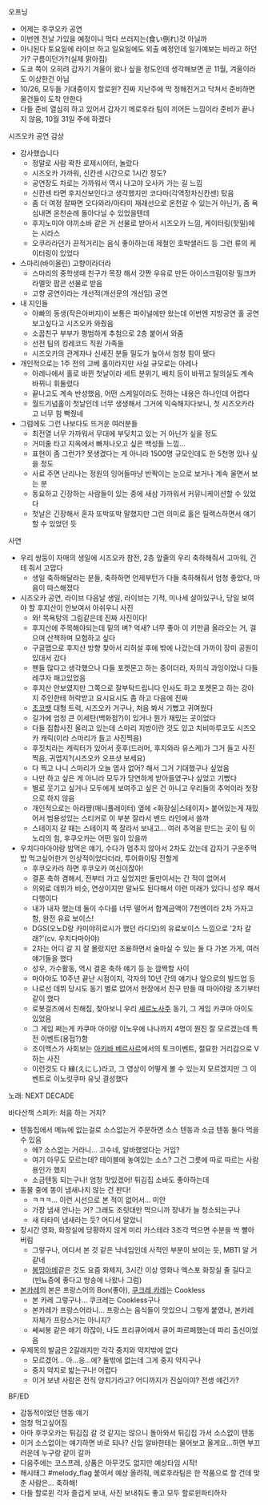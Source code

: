 오프닝
- 어제는 후쿠오카 공연
- 이번엔 전날 가있을 예정이니 먹다 쓰러지는(食い倒れ)것 아닐까
- 아니된다 토요일에 라이브 하고 일요일에도 외출 예정인데 일기예보는 비라고 하던가? 구름이던가?(실제 맑아짐)
- 도쿄 쪽이 오히려 갑자기 겨울이 왔나 싶을 정도인데 생각해보면 곧 11월, 겨울이라도 이상한건 아님
- 10/26, 모두들 기대중이지 할로윈? 진짜 지난주에 막 정해진거고 닥쳐서 준비하면 물건들이 도착 안한다
- 다들 준비 열심히 하고 있어서 갑자기 메로후라 팀이 끼어든 느낌이라 준비가 끝나지 않음, 10월 31일 주에 하겠다

시즈오카 공연 감상
- 감사했습니다
  - 정말로 사람 꽉찬 로제시어터, 놀랐다
  - 시즈오카 가까워, 신칸센 시간으로 1시간 정도?
  - 공연장도 차로는 가까워서 역시 나고야 오사카 가는 길 느낌
  - 신칸센 타면 후지산보인다고 생각했지만 코다마(각역정차신칸센) 탔음
  - 좀 더 여정 잘짜면 오다와라/아타미 재래선으로 온천갈 수 있는거 아닌가, 좀 욕심내면 온천순례 돌아다닐 수 있었을텐데
  - 후지노미야 야끼소바 같은 거 선물로 받아서 시즈오카 느낌, 케이터링(핫밀)에는 시라스
  - 오쿠라라던가 끈적거리는 음식 좋아하는데 제철인 호박샐러드 등 그런 류의 케이터링이 있었다
- 스마리(바이올린) 고향이라더라
  - 스마리의 중학생때 친구가 목장 해서 갓짠 우유로 만든 아이스크림이랑 밀크카라멜맛 팝콘 선물로 받음
  - 고향 공연이라는 개선적(개선문의 개선임) 공연
- 내 지인들
  - 아빠의 동생(작은아버지)이 보통은 파이널에만 왔는데 이번엔 지방공연 홀 공연 보고싶다고 시즈오카 와줬음
  - 소꿉친구 부부가 평범하게 추첨으로 2층 붙어서 와줌
  - 선전 팀의 킹레코드 직원 가족들
  - 시즈오카의 관계자나 신세진 분들 밀도가 높아서 엄청 힘이 됐다
- 개인적으로는 1주 전의 고베 홀이라지만 사실 규모로는 아레나
  - 아레나에서 홀로 바뀐 첫날이라 세트 분위기, 배치 등이 바뀌고 탈의실도 계속 바뀌니 휘둘렸다
  - 끝나고도 계속 반성했음, 어떤 스케일이라도 전하는 내용은 하나인데 어렵다
  - 월드기념홀이 첫날인데 너무 생생해서 그거에 익숙해지다보니, 첫 시즈오카라고 너무 힘 빡줬네
- 그럼에도 그런 나보다도 뜨거운 여러분들 
  - 최전열 너무 가까워서 무대에 부딪치고 있는 거 아닌가 싶을 정도
  - 거미줄 타고 지옥에서 빠져나오고 싶은 백성들 느낌...
  - 표현이 좀 그런가? 못생겼다는 게 아니라 1500명 규모인데도 한 5천명 있나 싶을 정도
  - 사료 주면 난리나는 정원의 잉어들마냥 반짝이는 눈으로 보거나 계속 울면서 보는 분
  - 동요하고 긴장하는 사람들이 있는 중에 새삼 가까워서 커뮤니케이션할 수 있었다
  - 첫날은 긴장해서 혼자 또박또박 말했지만 그런 의미로 홀은 릴랙스하면서 얘기할 수 있었던 듯

사연
- 우리 쌍둥이 자매의 생일에 시즈오카 참전, 2층 앞줄의 우리 축하해줘서 고마워, 긴테 줘서 고맙다
  - 생일 축하해달라는 분들, 축하하면 언제부턴가 다들 축하해줘서 엄청 좋았다, 마음이 따스해졌다
- 시즈오카 공연, 라이브 다음날 생일, 라이브는 기적, 미나세 살아있구나, 당일 보여야 할 후지산이 안보여서 아쉬우니 사진
  - 와! 목욕탕의 그림같은데 진짜 사진이다!
  - 후지산에 주목해야되는데 밑의 벼? 억새? 너무 좋아 이 키만큼 올라오는 거, 걸으며 산책하며 모험하고 싶다
  - 구글맵으로 후지산 방향 찾아서 리허설 후에 밖에 나갔는데 가까이 장미 공원이 있대서 갔다
  - 팬들 많다고 생각했으나 다들 포켓몬고 하는 중이더라, 자의식 과잉이었나 다들 레쿠자 패고있었음
  - 후지산 안보였지만 그쪽으로 잘부탁드립니다 인사도 하고 포켓몬고 하는 강아지 주인한테 허락받고 요시요시도 좀 하고 다음에 진짜
  - [초코뱃](https://www.sanritsuseika.co.jp/products/proc/chocolate/) 대형 트럭, 시즈오카 거구나, 처음 봐서 기뻤고 귀여웠다
  - 길가에 엄청 큰 이세탄(백화점?)이 있거나 뭔가 재밌는 곳이었다
  - 다들 집합사진 올리고 있는데 스마리 지방이란 것도 있고 치비마루코도 시즈오카 캐릭(이라 스마리가 들고 사진찍음)
  - 후짓치라는 캐릭터가 있어서 훗후(드러머, 후지와라 유스케)가 그거 들고 사진 찍음, 귀엽지?(시즈오카 오프샷 보세요)
  - 다 찍고 나니 스마리가 오늘 엽사 없어? 해서 그거 기대했구나 싶었음
  - 나만 하고 싶은 게 아니라 모두가 당연하게 받아들였구나 싶었고 기뻤다
  - 별로 웃기고 싶거나 모두에게 보여주고 싶은 건 아니고 우리들의 추억이라 첫장으로 하지 않음
  - 개인적으로는 아라쨩(매니퓰레이터) 옆에 <화장실|스테이지> 붙어있는게 재밌어서 범용성있는 스티커로 이 부분 잘라서 밴드 라인에서 쓸까
  - 스테이지 갈 때는 스테이지 쪽 잘라서 보내고... 여러 추억을 만드는 곳이 팀 이노리의 힘, 후쿠오카는 어떤 일이 있을까
- 우치다마아야랑 밥먹은 얘기, 수다가 멈추지 않아서 2차도 갔는데 갑자기 구운주먹밥 먹고싶어한거 인상적이었다더라, 투어화이팅 전할게
  - 후쿠오카라 하면 후쿠오카 여신이잖아!
  - 결혼 축하 겸해서, 전부터 가고 싶었지만 둘만이서는 간 적이 없어서
  - 의외로 데뷔가 비슷, 연상이지만 말놔도 된다해서 이런 미래가 있다니 성우 해서 다행이다
  - 내가 내자 했는데 둘이 수다를 너무 떨어서 합계금액이 7천엔이라 2차 가자고 함, 완전 유료 보이스!
  - DGS(오노D랑 카미야히로시가 했던 라디오)의 유료보이스 느낌으로 '2차 갈래?'(cv. 우치다마아야)
  - 2차는 어디 갈 지 잘 몰랐지만 조용하면서 술마실 수 있는 둘 다 가본 가게, 여러 얘기들을 했다
  - 성우, 가수활동, 역시 결혼 축하 얘기 등 눈 깜짝할 사이
  - 마아야도 10주년 끝난 시점이지, 각자의 10년 간의 얘기나 앞으로의 빌드업 등
  - 나로선 데뷔 당시도 동기 별로 없어서 현장에서 친구 만들 때 마아야랑 초기부터 같이 했다
  - 로봇걸즈에서 친해짐, 찾아보니 우리 [셰르노사주](https://namu.wiki/w/Ciel%20nosurge) 동기, 그 게임 카쿠마 아이도 있었음
  - 그 게임 쩌는게 카쿠마 아이랑 이노우에 나나까지 4명이 뭔진 잘 모르겠는데 특전 이벤트(용접?)함
  - 조이맥스가 사회보는 [아키바 베르사르](https://www.bellesalle.co.jp/shisetsu/tokyo/bs_akihabara/)에서의 토크이벤트, 절묘한 거리감으로 V하는 사진
  - 이런것도 다 縁(えにし)라고, 그 영상이 어떻게 볼 수 있는지 모르겠지만 그 이벤트로 이노릿쿠마 유닛 결성했다

노래: NEXT DECADE

바다산책 스피카: 처음 하는 거지?
- 텐동집에서 메뉴에 없는걸로 소스없는거 주문하면 소스 텐동과 소금 텐동 둘다 먹을 수 있음
  - 에? 소스없는 거라니... 고수네, 알바했었다는 거임?
  - 여기 아무도 모르는데? 테이블에 놓여있는 소스? 그건 그릇에 따로 따르는 사람용인가 했지
  - 소금텐동 되는구나! 엄청 맛있겠어! 튀김집 소바도 좋아하는데
- 동물 중에 똥이 냄새나지 않는 건 판다!
  - ㅋㅋㅋ... 이런 시선으로 본 적이 없어서... 미안
  - 가장 냄새 안나는 거? 그래도 조릿대만 먹으니까 장내가 늘 청소되는구나
  - 새 타타미 냄새라는 듯? 어디서 알았니
- 장시간 영화, 화장실에 당황하지 않게 미리 카스테라 3조각 먹으면 수분을 싹 빨아버림
  - 그렇구나, 어디서 본 것 같은 닉네임인데 사적인 부분이 보이는 듯, MBTI 알 거같네
  - [봉땅아메](https://www.seikafoods.jp/bontaname/)같은 것도 요즘 화제지, 3시간 이상 영화나 엑스포 화장실 줄 길다고(빈뇨증에 좋다고 방송에 나왔나 그럼)
- [본카레](https://boncurry.jp/)의 본은 프랑스어의 Bon(좋아), [쿠크레 카레](https://housefoods.jp/products/catalog/cat_1,ret,curry,ccl.html)는 Cookless
  - 본 카레 그렇구나... 쿠크레는 Cookless구나
  - 본카레가 프랑스어라니... 프랑스는 음식들이 맛있으니 그렇게 붙였나, 본카레 자체가 프랑스거는 아니지?
  - 쎄씨봉 같은 애기 하잖아, 나도 프리큐어에서 큐어 파르페했는데 파리 출신이었음
- 우제목의 발굽은 2갈래지만 각각 중지와 약지밖에 없다
  - 모르겠어... 아...응...에? 둘밖에 없는데 그게 중지 약지구나
  - 중지 약지로 밟는구나! 어렵다
  - 이거 보낸 사람은 전직 양치기라고? 어디까지가 진실이야? 전생 얘긴가?

BF/ED
- 감동적이었던 텐동 얘기
- 엄청 먹고싶어짐
- 아마 후쿠오카는 튀김집 갈 것 같지는 않으니 돌아와서 튀김집 가서 소스없이 텐동
- 이거 소스없이는 얘기하면 바로 되나? 신입 알바한테는 물어보고 올게요...하면 부끄러운데 누구랑 같이 갈까
- 다음주에는 코스프레, 상품은 아무것도 없지만 예상타임 시작!
- 해시태그 #melody_flag 붙여서 예상 올려줘, 메로후라팀은 한 작품으로 할 건데 맞춘 사람은... 축하해! 
- 다들 할로윈 각자 즐겁게 보내, 사진 보내줘도 좋고 모두 할로윈파티하자